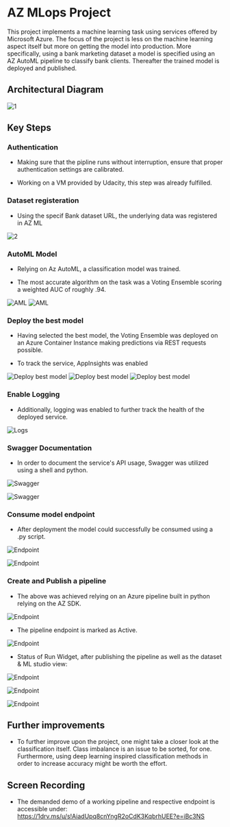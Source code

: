 # AZ MLops Project

This project implements a machine learning task using services offered by Microsoft Azure.
The focus of the project is less on the machine learning aspect itself but more on getting the model into production.
More specifically, using a bank marketing dataset a model is specified using an AZ AutoML pipeline to classify bank clients.
Thereafter the trained model is deployed and published.

## Architectural Diagram

![1](starter_files/Screenshots/14_architecturalDiagram.PNG "Diagram")

## Key Steps

### Authentication

- Making sure that the pipline runs without interruption, ensure that proper authentication settings are calibrated.

- Working on a VM provided by Udacity, this step was already fulfilled.

### Dataset registeration

- Using the specif Bank dataset URL, the underlying data was registered in AZ ML

![2](starter_files/Screenshots/01_RegisteredDataset.PNG "Data")

### AutoML Model

- Relying on Az AutoML, a classification model was trained.

- The most accurate algorithm on the task was a Voting Ensemble scoring a weighted AUC of roughly .94.

![AML](starter_files/Screenshots/02_CompletedExperiment.PNG)
![AML](starter_files/Screenshots/03_BestModelIncludingExplainability.PNG)

### Deploy the best model

- Having selected the best model, the Voting Ensemble was deployed on an Azure Container Instance making predictions via REST requests possible.

- To track the service, AppInsights was enabled

![Deploy best model](starter_files/Screenshots/04_DeploymentAuthEnabled.PNG)
![Deploy best model](starter_files/Screenshots/05_EnablingInsights1.PNG)
![Deploy best model](starter_files/Screenshots/05_EnablingInsights2.PNG)



### Enable Logging

- Additionally, logging was enabled to further track the health of the deployed service.

![Logs](starter_files/Screenshots/06_logs.PNG)


### Swagger Documentation

- In order to document the service's API usage, Swagger was utilized using a shell and python.

![Swagger](starter_files/Screenshots/07_SwaggerUpAndRunning.PNG)

![Swagger](starter_files/Screenshots/08_SwaggerPostDescription.PNG)


### Consume model endpoint

- After deployment the model could successfully be consumed using a .py script.

![Endpoint](starter_files/Screenshots/09_Deploy.PNG)

![Endpoint](starter_files/Screenshots/10_consume.PNG)

### Create and Publish a pipeline

- The above was achieved relying on an Azure pipeline built in python relying on the AZ SDK.


![Endpoint](starter_files/Screenshots/11_Pipeline.PNG)

- The pipeline endpoint is marked as Active.

![Endpoint](starter_files/Screenshots/11_PipelineEndpoint.PNG)


- Status of Run Widget, after publishing the pipeline as well as the dataset & ML studio view:

![Endpoint](starter_files/Screenshots/11_PipelineWidget.PNG)

![Endpoint](starter_files/Screenshots/12_BankMarketingDataSet.PNG)

![Endpoint](starter_files/Screenshots/13_ML-Studio.PNG)

## Further improvements
- To further improve upon the project, one might take a closer look at the classification itself. Class imbalance is an issue to be sorted, for one. Furthermore, using deep learning inspired classification methods in order to increase accuracy might be worth the effort.

## Screen Recording

- The demanded demo of a working pipeline and respective endpoint is accessible under:
https://1drv.ms/u/s!AiadUpq8cnYngR2oCdK3KqbrhUEE?e=iBc3NS
